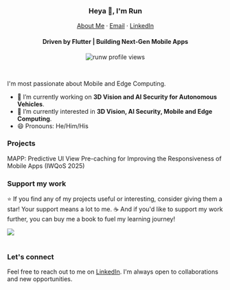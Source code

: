 <p align="center">
  <h3 align="center">Heya 👋, I'm Run</h3>
</p>
<p align="center">
    <a href="https://runwang123.github.io/">About Me</a>
    ·
    <a href="mailto:wangr654@gmail.com">Email</a>
    ·
    <a href="https://linkedin.com/in/runw">LinkedIn</a>
</p>
<p align="center">
  <h4 align="center">Driven by Flutter | 
Building Next-Gen Mobile Apps</h4>
</p>

<p align="center"> 
  <img align="center" src="https://komarev.com/ghpvc/?username=runwang123&color=blue&style=flat-square" alt="runw profile views" />
</p>
<br/>

I'm most passionate about Mobile and Edge Computing.

- 🔭 I’m currently working on **3D Vision and AI Security for Autonomous Vehicles**.
- 🌱 I’m currently interested in **3D Vision, AI Security, Mobile and Edge Computing**.
- 😄 Pronouns: He/Him/His

### Projects
MAPP: Predictive UI View Pre-caching for Improving the Responsiveness of Mobile Apps (IWQoS 2025)

### Support my work

⭐️ If you find any of my projects useful or interesting, consider giving them a star! Your support means a lot to me. ☕️ And if you'd like to support my work further, you can buy me a book to fuel my learning journey!

<div>
  <a href="https://www.buymeacoffee.com/runw"><img src="https://img.buymeacoffee.com/button-api/?text=Buy me a book&emoji=📖&slug=runw&button_colour=5F7FFF&font_colour=ffffff&font_family=Cookie&outline_colour=000000&coffee_colour=FFDD00" /></a>
 </div>
 <br/>


### Let's connect


Feel free to reach out to me on [LinkedIn](https://www.linkedin.com/in/runw). I'm always open to collaborations and new opportunities.

<!-- [!["LinkedIn"](https://img.shields.io/badge/LinkedIn-blue?style=flat&logo=linkedin&labelColor=blue)](https://www.linkedin.com/in/runw)  -->
<!--
**runw/runw** is a ✨ _special_ ✨ repository because its `README.md` (this file) appears on your GitHub profile.

Here are some ideas to get you started:
- 👯 I’m looking to collaborate on ...
-->
